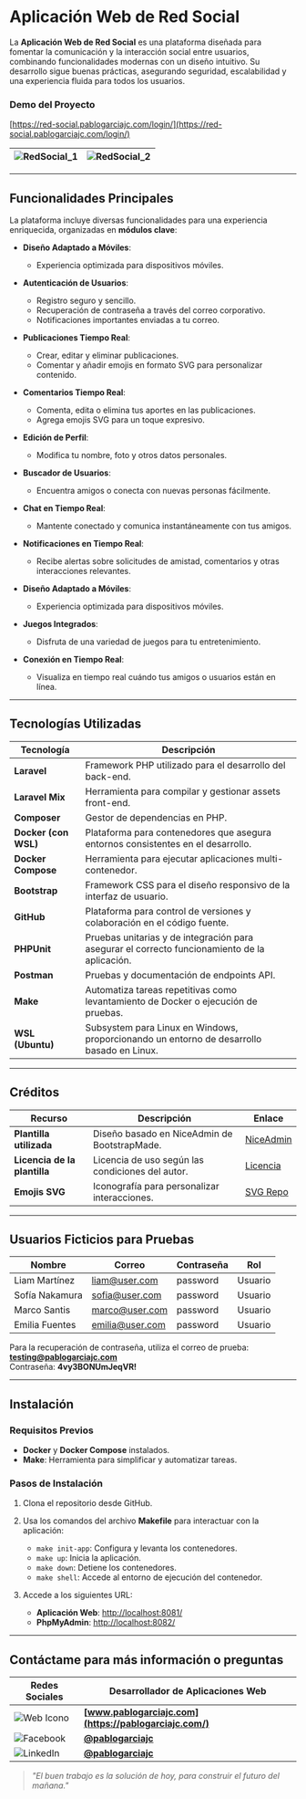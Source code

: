 # Aplicación Web de Red Social  

La **Aplicación Web de Red Social** es una plataforma diseñada para fomentar la comunicación y la interacción social entre usuarios, combinando funcionalidades modernas con un diseño intuitivo. Su desarrollo sigue buenas prácticas, asegurando seguridad, escalabilidad y una experiencia fluida para todos los usuarios.

### Demo del Proyecto  
[https://red-social.pablogarciajc.com/login/](https://red-social.pablogarciajc.com/login/)

| ![RedSocial_1](https://pablogarciajc.com/wp-content/uploads/2025/01/red_social_1_webp.webp) | ![RedSocial_2](https://pablogarciajc.com/wp-content/uploads/2025/01/red_social_2_webp.webp) |
|-----------|-----------|

---

## Funcionalidades Principales  

La plataforma incluye diversas funcionalidades para una experiencia enriquecida, organizadas en **módulos clave**:  

- **Diseño Adaptado a Móviles**:  
  - Experiencia optimizada para dispositivos móviles.

- **Autenticación de Usuarios**:  
  - Registro seguro y sencillo.  
  - Recuperación de contraseña a través del correo corporativo.  
  - Notificaciones importantes enviadas a tu correo.  

- **Publicaciones Tiempo Real**:  
  - Crear, editar y eliminar publicaciones.  
  - Comentar y añadir emojis en formato SVG para personalizar contenido.  

- **Comentarios Tiempo Real**:  
  - Comenta, edita o elimina tus aportes en las publicaciones.  
  - Agrega emojis SVG para un toque expresivo.  

- **Edición de Perfil**:  
  - Modifica tu nombre, foto y otros datos personales.  

- **Buscador de Usuarios**:  
  - Encuentra amigos o conecta con nuevas personas fácilmente.  

- **Chat en Tiempo Real**:  
  - Mantente conectado y comunica instantáneamente con tus amigos.  

- **Notificaciones en Tiempo Real**:  
  - Recibe alertas sobre solicitudes de amistad, comentarios y otras interacciones relevantes.  

- **Diseño Adaptado a Móviles**:  
  - Experiencia optimizada para dispositivos móviles.  

- **Juegos Integrados**:  
  - Disfruta de una variedad de juegos para tu entretenimiento.

- **Conexión en Tiempo Real**:  
  - Visualiza en tiempo real cuándo tus amigos o usuarios están en línea. 

---

## Tecnologías Utilizadas  

| **Tecnología**           | **Descripción**                                                                                                              |
|--------------------------|------------------------------------------------------------------------------------------------------------------------------|
| **Laravel**              | Framework PHP utilizado para el desarrollo del back-end.                                                                    |
| **Laravel Mix**          | Herramienta para compilar y gestionar assets front-end.                                                                     |
| **Composer**             | Gestor de dependencias en PHP.                                                                                              |
| **Docker (con WSL)**     | Plataforma para contenedores que asegura entornos consistentes en el desarrollo.                                             |
| **Docker Compose**       | Herramienta para ejecutar aplicaciones multi-contenedor.                                                                    |
| **Bootstrap**            | Framework CSS para el diseño responsivo de la interfaz de usuario.                                                          |
| **GitHub**               | Plataforma para control de versiones y colaboración en el código fuente.                                                    |
| **PHPUnit**              | Pruebas unitarias y de integración para asegurar el correcto funcionamiento de la aplicación.                                |
| **Postman**              | Pruebas y documentación de endpoints API.                                                                                   |
| **Make**                 | Automatiza tareas repetitivas como levantamiento de Docker o ejecución de pruebas.                                           |
| **WSL (Ubuntu)**         | Subsystem para Linux en Windows, proporcionando un entorno de desarrollo basado en Linux.                                    |

---

## Créditos  

| **Recurso**                     | **Descripción**                                  | **Enlace**                                                                                   |
|---------------------------------|--------------------------------------------------|---------------------------------------------------------------------------------------------|
| **Plantilla utilizada**         | Diseño basado en NiceAdmin de BootstrapMade.     | [NiceAdmin](https://bootstrapmade.com/nice-admin-bootstrap-admin-html-template/)            |
| **Licencia de la plantilla**    | Licencia de uso según las condiciones del autor. | [Licencia](https://bootstrapmade.com/license/)                                              |
| **Emojis SVG**                  | Iconografía para personalizar interacciones.     | [SVG Repo](https://www.svgrepo.com/)                                                        |

---

## Usuarios Ficticios para Pruebas  

| **Nombre**              | **Correo**                | **Contraseña** | **Rol**         |
|-------------------------|---------------------------|----------------|-----------------|
| Liam Martínez           | liam@user.com            | password       | Usuario         |
| Sofía Nakamura          | sofia@user.com           | password       | Usuario         |
| Marco Santis            | marco@user.com           | password       | Usuario         |
| Emilia Fuentes          | emilia@user.com          | password       | Usuario         |

Para la recuperación de contraseña, utiliza el correo de prueba: **testing@pablogarciajc.com**  
Contraseña: **4vy3BONUmJeqVR!**

---

## Instalación  

### Requisitos Previos  

- **Docker** y **Docker Compose** instalados.  
- **Make**: Herramienta para simplificar y automatizar tareas.  

### Pasos de Instalación  

1. Clona el repositorio desde GitHub.  
2. Usa los comandos del archivo **Makefile** para interactuar con la aplicación:  
   - `make init-app`: Configura y levanta los contenedores.  
   - `make up`: Inicia la aplicación.  
   - `make down`: Detiene los contenedores.  
   - `make shell`: Accede al entorno de ejecución del contenedor.  

3. Accede a los siguientes URL:
   - **Aplicación Web**: [http://localhost:8081/](http://localhost:8081/)
   - **PhpMyAdmin**: [http://localhost:8082/](http://localhost:8082/)

---

## Contáctame para más información o preguntas

| Redes Sociales  | Desarrollador de Aplicaciones Web |
| ------------- | ------------- |
| ![Web Icono](https://pablogarciajc.com/wp-content/uploads/2024/04/web.png) | **[www.pablogarciajc.com](https://pablogarciajc.com/)** |
| ![Facebook](https://pablogarciajc.com/wp-content/uploads/2024/04/facebook.png) | **[@pablogarciajc](https://www.facebook.com/PabloGarciaJC)** |
| ![LinkedIn](https://pablogarciajc.com/wp-content/uploads/2024/04/linkedin.png) | **[@pablogarciajc](https://www.linkedin.com/in/pablogarciajc/)** |

> _"El buen trabajo es la solución de hoy, para construir el futuro del mañana."_
